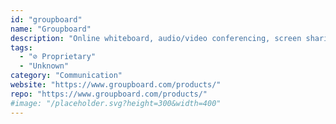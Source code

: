 ```yaml
---
id: "groupboard"
name: "Groupboard"
description: "Online whiteboard, audio/video conferencing, screen sharing, shared code editing and optional session recording/playback."
tags:
  - "⊘ Proprietary"
  - "Unknown"
category: "Communication"
website: "https://www.groupboard.com/products/"
repo: "https://www.groupboard.com/products/"
#image: "/placeholder.svg?height=300&width=400"
---
```


